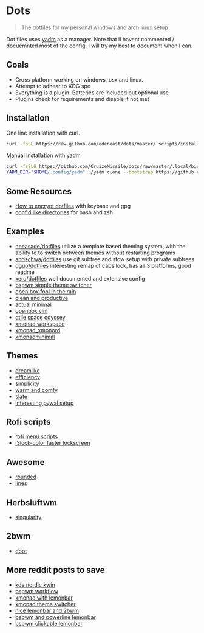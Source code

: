 # Dots

> The dotfiles for my personal windows and arch linux setup

Dot files uses [yadm] as a manager. Note that iI havent commented / docuemnted most of the config. I will try my best to document when I can.

## Goals

- Cross platform working on windows, osx and linux.
- Attempt to adhear to XDG spe
- Everything is a plugin. Batteries are included but optional use
- Plugins check for requirements and disable if not met

## Installation

One line installation with curl.

```bash
curl -fsSL https://raw.github.com/edeneast/dots/master/.scripts/install | bash -s --
```

Manual installation with [yadm]

```bash
curl -fsSLO https://github.com/CruizeMissile/dots/raw/master/.local/bin/yadm
YADM_DIR="$HOME/.config/yadm" ./yadm clone --bootstrap https://github.com/edeneast/dots
```

[yadm]: https://thelocehiliosan.github.io/yadm

## Some Resources

- [How to encrypt dotfiles](https://abdullah.today/2019/10/01/encrypted-dotfiles.html) with keybase and gpg
- [conf.d like directories](https://chr4.org/blog/2014/09/10/conf-dot-d-like-directories-for-zsh-slash-bash-dotfiles/)
    for bash and zsh

## Examples

- [neeasade/dotfiles](https://github.com/neeasade/dotfiles) utilize a template based theming system, with the ability to
    to switch between themes without restarting programs
- [andschwa/dotfiles](https://github.com/andschwa/dotfiles) use git subtree and stow setup with private subtrees
- [dguo/dotfiles](https://github.com/dguo/dotfiles) interesting remap of caps lock, has all 3 platforms, good readme
- [xero/dotfiles](https://github.com/xero/dotfiles) well documented and extensive config
- [bspwm simple theme switcher](https://www.reddit.com/r/unixporn/comments/def9ez/bspwm_simple_theme_switcher/)
- [open box fool in the rain](https://www.reddit.com/r/unixporn/comments/8apait/openbox_fool_in_the_rain/)
- [clean and productive](https://www.reddit.com/r/unixporn/comments/aktm5d/i3gaps_clean_and_productive/)
- [actual minimal](https://www.reddit.com/r/unixporn/comments/crbv8i/bspwm_actually_minimal/)
- [openbox vinl](https://www.reddit.com/r/unixporn/comments/7djwht/openbox_vinyl/)
- [qtile space odyssey](https://www.reddit.com/r/unixporn/comments/dey3bl/qtile_space_odyssey/)
- [xmonad workspace](https://www.reddit.com/r/unixporn/comments/cmenre/xmonad_xmonord_update/)
- [xmonad_xmonord](https://www.reddit.com/r/unixporn/comments/c80q4h/xmonad_xmonord/)
- [xmonadminimal](https://www.reddit.com/r/unixporn/comments/al4yyy/xmonadminimal/)

## Themes
- [dreamlike](https://www.reddit.com/r/unixporn/comments/dkgomp/bspwm_dreamlike/)
- [efficiency](https://www.reddit.com/r/unixporn/comments/djrtdp/bspwm_efficiency/)
- [simplicity](https://www.reddit.com/r/unixporn/comments/djuz99/i3gaps_simplicity/)
- [warm and comfy](https://www.reddit.com/r/unixporn/comments/di9qkn/herbstluftwm_warm_and_comfy/)
- [slate](https://www.reddit.com/r/unixporn/comments/dhz0sj/i3gaps_slate/)
- [interesting pywal setup](https://www.reddit.com/r/unixporn/comments/djzs4o/i3gapsrounded_having_fun_again_with_pywal/)

## Rofi scripts
- [rofi menu scripts](https://gitlab.com/vahnrr/rofi-menus)
- [i3lock-color faster lockscreen](https://www.reddit.com/r/unixporn/comments/7iddwn/i3lock_faster_and_better_lockscreen/)

## Awesome
- [rounded](https://www.reddit.com/r/unixporn/comments/dmvcev/awesome_rounded/)
- [lines](https://www.reddit.com/r/unixporn/comments/dpy9wu/awesome_lines/)

## Herbsluftwm
- [singularity](https://www.reddit.com/r/unixporn/comments/dp5278/herbstluftwm_creamy_singularity/)

## 2bwm
- [doot](https://www.reddit.com/r/unixporn/comments/dq8xbs/2bwm_doot/)

## More reddit posts to save
- [kde nordic kwin](https://www.reddit.com/r/unixporn/comments/dncmja/kde_plasma_nordic_manjaro_gridtilingkwin/)
- [bspwm workflow](https://www.reddit.com/r/unixporn/comments/co4kan/bspwm_wallpaper_is_bloat/)
- [xmonad with lemonbar](https://www.reddit.com/r/unixporn/comments/4b96v0/xmonadlemonbar_dual_monitor_desktop_on_freebsd/)
- [xmonad theme switcher](https://www.reddit.com/r/unixporn/comments/6rwqnh/xmonad_ive_been_working_on_this_one_for_a_while/)
- [nice lemonbar and 2bwm](https://www.reddit.com/r/unixporn/comments/a7f1oa/2bwmlemonbar_light_rice/)
- [bspwm and powerline lemonbar](https://www.reddit.com/r/unixporn/comments/bni61i/bspwm_a_powerline_attempt_in_lemonbar/)
- [bspwm clickable lemonbar](https://www.reddit.com/r/unixporn/comments/b12d3s/bspwm_add_button_clicked_lemonbar/)
